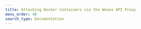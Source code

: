 ```yaml
---
title: Attaching Docker Containers via the Weave API Proxy
menu_order: 40
search_type: Documentation
---
```


